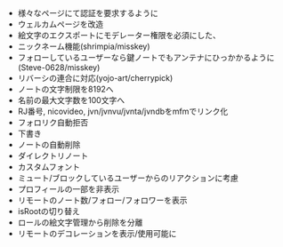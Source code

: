 - 様々なページにて認証を要求するように
- ウェルカムページを改造
- 絵文字のエクスポートにモデレーター権限を必須にした、
- ニックネーム機能(shrimpia/misskey)
- フォローしているユーザーなら鍵ノートでもアンテナにひっかかるように(Steve-0628/misskey)
- リバーシの連合に対応(yojo-art/cherrypick)
- ノートの文字制限を8192へ
- 名前の最大文字数を100文字へ
- RJ番号, nicovideo, jvn/jvnvu/jvnta/jvndbをmfmでリンク化
- フォロリク自動拒否
- 下書き
- ノートの自動削除
- ダイレクトリノート
- カスタムフォント
- ミュート/ブロックしているユーザーからのリアクションに考慮
- プロフィールの一部を非表示
- リモートのノート数/フォロー/フォロワーを表示
- isRootの切り替え
- ロールの絵文字管理から削除を分離
- リモートのデコレーションを表示/使用可能に
